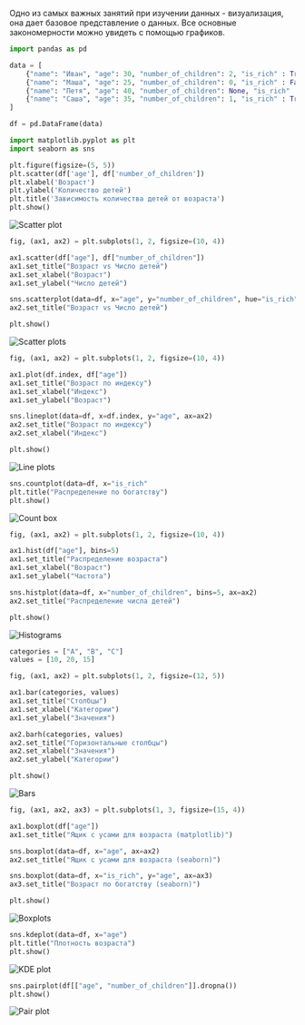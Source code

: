 Одно из самых важных занятий при изучении данных - визуализация, она дает базовое представление о данных. Все основные закономерности можно увидеть с помощью графиков.

``` python
import pandas as pd

data = [
    {"name": "Иван", "age": 30, "number_of_children": 2, "is_rich" : True},
    {"name": "Маша", "age": 25, "number_of_children": 0, "is_rich" : False},
    {"name": "Петя", "age": 40, "number_of_children": None, "is_rich" : False},
    {"name": "Саша", "age": 35, "number_of_children": 1, "is_rich" : True},
]

df = pd.DataFrame(data)
```

``` python
import matplotlib.pyplot as plt
import seaborn as sns
```

``` python
plt.figure(figsize=(5, 5))
plt.scatter(df['age'], df['number_of_children'])
plt.xlabel('Возраст')
plt.ylabel('Количество детей')
plt.title('Зависимость количества детей от возраста')
plt.show()
```

![Scatter plot](https://raw.githubusercontent.com/DanisSharafiev/MLCourse/refs/heads/main/Images/2.png)

``` python
fig, (ax1, ax2) = plt.subplots(1, 2, figsize=(10, 4))

ax1.scatter(df["age"], df["number_of_children"])
ax1.set_title("Возраст vs Число детей")
ax1.set_xlabel("Возраст")  
ax1.set_ylabel("Число детей")

sns.scatterplot(data=df, x="age", y="number_of_children", hue="is_rich", ax=ax2)
ax2.set_title("Возраст vs Число детей")

plt.show()
```

![Scatter plots](https://raw.githubusercontent.com/DanisSharafiev/MLCourse/refs/heads/main/Images/3.png)

``` python
fig, (ax1, ax2) = plt.subplots(1, 2, figsize=(10, 4))

ax1.plot(df.index, df["age"])
ax1.set_title("Возраст по индексу")
ax1.set_xlabel("Индекс")
ax1.set_ylabel("Возраст")

sns.lineplot(data=df, x=df.index, y="age", ax=ax2)
ax2.set_title("Возраст по индексу")
ax2.set_xlabel("Индекс")

plt.show()
```

![Line plots](https://raw.githubusercontent.com/DanisSharafiev/MLCourse/refs/heads/main/Images/4.png)

``` python
sns.countplot(data=df, x="is_rich"
plt.title("Распределение по богатству")
plt.show()
```

![Count box](https://raw.githubusercontent.com/DanisSharafiev/MLCourse/refs/heads/main/Images/5.png)

``` python
fig, (ax1, ax2) = plt.subplots(1, 2, figsize=(10, 4))

ax1.hist(df["age"], bins=5)
ax1.set_title("Распределение возраста")
ax1.set_xlabel("Возраст")
ax1.set_ylabel("Частота")

sns.histplot(data=df, x="number_of_children", bins=5, ax=ax2)
ax2.set_title("Распределение числа детей")

plt.show()
```

![Histograms](https://raw.githubusercontent.com/DanisSharafiev/MLCourse/refs/heads/main/Images/6.png)

``` python
categories = ["A", "B", "C"]
values = [10, 20, 15]

fig, (ax1, ax2) = plt.subplots(1, 2, figsize=(12, 5))

ax1.bar(categories, values)
ax1.set_title("Столбцы")
ax1.set_xlabel("Категории")
ax1.set_ylabel("Значения")

ax2.barh(categories, values)
ax2.set_title("Горизонтальные столбцы")
ax2.set_xlabel("Значения")
ax2.set_ylabel("Категории")

plt.show()
```

![Bars](https://raw.githubusercontent.com/DanisSharafiev/MLCourse/refs/heads/main/Images/7.png)

``` python
fig, (ax1, ax2, ax3) = plt.subplots(1, 3, figsize=(15, 4))

ax1.boxplot(df["age"])
ax1.set_title("Ящик с усами для возраста (matplotlib)")

sns.boxplot(data=df, x="age", ax=ax2)
ax2.set_title("Ящик с усами для возраста (seaborn)")

sns.boxplot(data=df, x="is_rich", y="age", ax=ax3)
ax3.set_title("Возраст по богатству (seaborn)")

plt.show()
```

![Boxplots](https://raw.githubusercontent.com/DanisSharafiev/MLCourse/refs/heads/main/Images/8.png)

``` python
sns.kdeplot(data=df, x="age")
plt.title("Плотность возраста")
plt.show()
```

![KDE plot](https://raw.githubusercontent.com/DanisSharafiev/MLCourse/refs/heads/main/Images/9.png)

``` python
sns.pairplot(df[["age", "number_of_children"]].dropna())
plt.show()
```

![Pair plot](https://raw.githubusercontent.com/DanisSharafiev/MLCourse/refs/heads/main/Images/10.png)